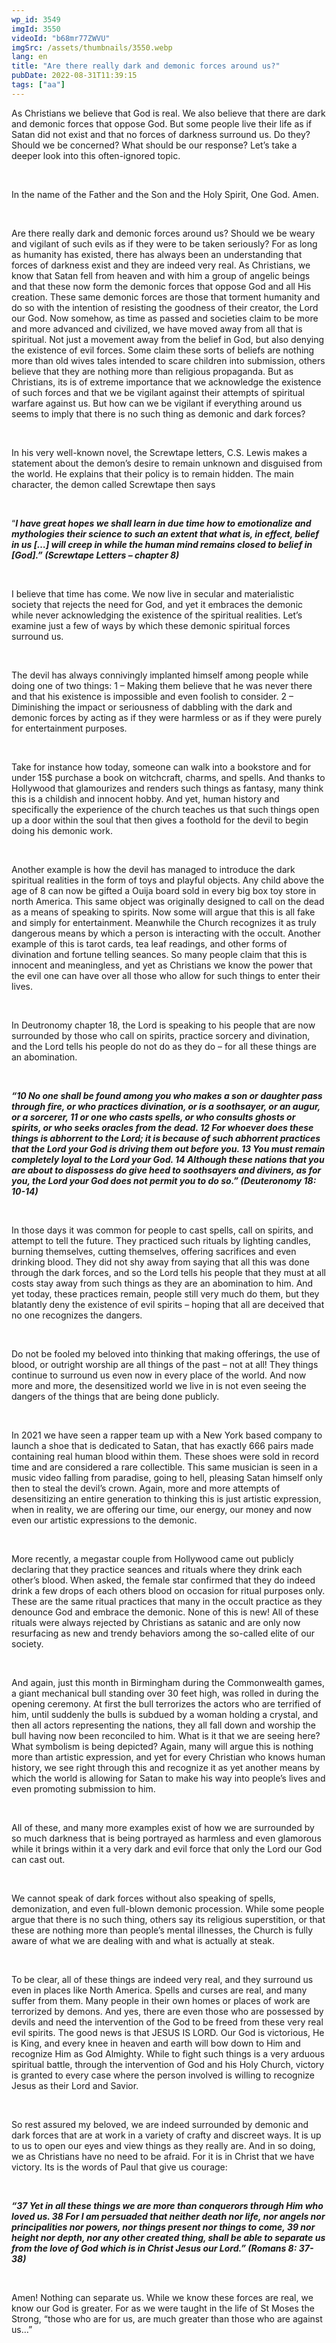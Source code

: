 ```yaml
---
wp_id: 3549
imgId: 3550
videoId: "b68mr77ZWVU"
imgSrc: /assets/thumbnails/3550.webp
lang: en
title: "Are there really dark and demonic forces around us?"
pubDate: 2022-08-31T11:39:15
tags: ["aa"]
---
```


<!-- page: 6 -->

<p>As Christians we believe that God is real. We also believe that there are dark and demonic forces that oppose God. But some people live their life as if Satan did not exist and that no forces of darkness surround us. Do they? Should we be concerned? What should be our response? Let’s take a deeper look into this often-ignored topic.</p>
<p>&nbsp;</p>
<p>In the name of the Father and the Son and the Holy Spirit, One God. Amen.</p>
<p>&nbsp;</p>
<p>Are there really dark and demonic forces around us? Should we be weary and vigilant of such evils as if they were to be taken seriously? For as long as humanity has existed, there has always been an understanding that forces of darkness exist and they are indeed very real. As Christians, we know that Satan fell from heaven and with him a group of angelic beings and that these now form the demonic forces that oppose God and all His creation. These same demonic forces are those that torment humanity and do so with the intention of resisting the goodness of their creator, the Lord our God. Now somehow, as time as passed and societies claim to be more and more advanced and civilized, we have moved away from all that is spiritual. Not just a movement away from the belief in God, but also denying the existence of evil forces. Some claim these sorts of beliefs are nothing more than old wives tales intended to scare children into submission, others believe that they are nothing more than religious propaganda. But as Christians, its is of extreme importance that we acknowledge the existence of such forces and that we be vigilant against their attempts of spiritual warfare against us. But how can we be vigilant if everything around us seems to imply that there is no such thing as demonic and dark forces?</p>
<p>&nbsp;</p>
<p>In his very well-known novel, the Screwtape letters, C.S. Lewis makes a statement about the demon’s desire to remain unknown and disguised from the world. He explains that their policy is to remain hidden. The main character, the demon called Screwtape then says</p>
<p>&nbsp;</p>
<p>“<strong><em>I have great hopes we shall learn in due time how to emotionalize and mythologies their science to such an extent that what is, in effect, belief in us […] will creep in while the human mind remains closed to belief in [God].” (Screwtape Letters – chapter 8) </em></strong></p>
<p><strong><em> </em></strong></p>
<p>I believe that time has come. We now live in secular and materialistic society that rejects the need for God, and yet it embraces the demonic while never acknowledging the existence of the spiritual realities. Let’s examine just a few of ways by which these demonic spiritual forces surround us.</p>
<p>&nbsp;</p>
<p>The devil has always connivingly implanted himself among people while doing one of two things: 1 – Making them believe that he was never there and that his existence is impossible and even foolish to consider. 2 – Diminishing the impact or seriousness of dabbling with the dark and demonic forces by acting as if they were harmless or as if they were purely for entertainment purposes.</p>
<p>&nbsp;</p>
<p>Take for instance how today, someone can walk into a bookstore and for under 15$ purchase a book on witchcraft, charms, and spells. And thanks to Hollywood that glamourizes and renders such things as fantasy, many think this is a childish and innocent hobby. And yet, human history and specifically the experience of the church teaches us that such things open up a door within the soul that then gives a foothold for the devil to begin doing his demonic work.</p>
<p>&nbsp;</p>
<p>Another example is how the devil has managed to introduce the dark spiritual realities in the form of toys and playful objects. Any child above the age of 8 can now be gifted a Ouija board sold in every big box toy store in north America. This same object was originally designed to call on the dead as a means of speaking to spirits. Now some will argue that this is all fake and simply for entertainment. Meanwhile the Church recognizes it as truly dangerous means by which a person is interacting with the occult. Another example of this is tarot cards, tea leaf readings, and other forms of divination and fortune telling seances. So many people claim that this is innocent and meaningless, and yet as Christians we know the power that the evil one can have over all those who allow for such things to enter their lives.</p>
<p>&nbsp;</p>
<p>In Deutronomy chapter 18, the Lord is speaking to his people that are now surrounded by those who call on spirits, practice sorcery and divination, and the Lord tells his people do not do as they do – for all these things are an abomination.</p>
<p>&nbsp;</p>
<p><strong><em>“10 No one shall be found among you who makes a son or daughter pass through fire, or who practices divination, or is a soothsayer, or an augur, or a sorcerer, 11 or one who casts spells, or who consults ghosts or spirits, or who seeks oracles from the dead. 12 For whoever does these things is abhorrent to the Lord; it is because of such abhorrent practices that the Lord your God is driving them out before you. 13 You must remain completely loyal to the Lord your God. 14 Although these nations that you are about to dispossess do give heed to soothsayers and diviners, as for you, the Lord your God does not permit you to do so.” (Deuteronomy 18: 10-14) </em></strong></p>
<p>&nbsp;</p>
<p>In those days it was common for people to cast spells, call on spirits, and attempt to tell the future. They practiced such rituals by lighting candles, burning themselves, cutting themselves, offering sacrifices and even drinking blood. They did not shy away from saying that all this was done through the dark forces, and so the Lord tells his people that they must at all costs stay away from such things as they are an abomination to him. And yet today, these practices remain, people still very much do them, but they blatantly deny the existence of evil spirits – hoping that all are deceived that no one recognizes the dangers.</p>
<p>&nbsp;</p>
<p>Do not be fooled my beloved into thinking that making offerings, the use of blood, or outright worship are all things of the past – not at all! They things continue to surround us even now in every place of the world. And now more and more, the desensitized world we live in is not even seeing the dangers of the things that are being done publicly.</p>
<p>&nbsp;</p>
<p>In 2021 we have seen a rapper team up with a New York based company to launch a shoe that is dedicated to Satan, that has exactly 666 pairs made containing real human blood within them. These shoes were sold in record time and are considered a rare collectible. This same musician is seen in a music video falling from paradise, going to hell, pleasing Satan himself only then to steal the devil’s crown. Again, more and more attempts of desensitizing an entire generation to thinking this is just artistic expression, when in reality, we are offering our time, our energy, our money and now even our artistic expressions to the demonic.</p>
<p>&nbsp;</p>
<p>More recently, a megastar couple from Hollywood came out publicly declaring that they practice seances and rituals where they drink each other’s blood. When asked, the female star confirmed that they do indeed drink a few drops of each others blood on occasion for ritual purposes only. These are the same ritual practices that many in the occult practice as they denounce God and embrace the demonic. None of this is new! All of these rituals were always rejected by Christians as satanic and are only now resurfacing as new and trendy behaviors among the so-called elite of our society.</p>
<p>&nbsp;</p>
<p>And again, just this month in Birmingham during the Commonwealth games, a giant mechanical bull standing over 30 feet high, was rolled in during the opening ceremony. At first the bull terrorizes the actors who are terrified of him, until suddenly the bulls is subdued by a woman holding a crystal, and then all actors representing the nations, they all fall down and worship the bull having now been reconciled to him. What is it that we are seeing here? What symbolism is being depicted? Again, many will argue this is nothing more than artistic expression, and yet for every Christian who knows human history, we see right through this and recognize it as yet another means by which the world is allowing for Satan to make his way into people’s lives and even promoting submission to him.</p>
<p>&nbsp;</p>
<p>All of these, and many more examples exist of how we are surrounded by so much darkness that is being portrayed as harmless and even glamorous while it brings within it a very dark and evil force that only the Lord our God can cast out.</p>
<p>&nbsp;</p>
<p>We cannot speak of dark forces without also speaking of spells, demonization, and even full-blown demonic procession. While some people argue that there is no such thing, others say its religious superstition, or that these are nothing more than people’s mental illnesses, the Church is fully aware of what we are dealing with and what is actually at steak.</p>
<p>&nbsp;</p>
<p>To be clear, all of these things are indeed very real, and they surround us even in places like North America. Spells and curses are real, and many suffer from them. Many people in their own homes or places of work are terrorized by demons. And yes, there are even those who are possessed by devils and need the intervention of the God to be freed from these very real evil spirits. The good news is that JESUS IS LORD. Our God is victorious, He is King, and every knee in heaven and earth will bow down to Him and recognize Him as God Almighty. While to fight such things is a very arduous spiritual battle, through the intervention of God and his Holy Church, victory is granted to every case where the person involved is willing to recognize Jesus as their Lord and Savior.</p>
<p>&nbsp;</p>
<p>So rest assured my beloved, we are indeed surrounded by demonic and dark forces that are at work in a variety of crafty and discreet ways. It is up to us to open our eyes and view things as they really are. And in so doing, we as Christians have no need to be afraid. For it is in Christ that we have victory. Its is the words of Paul that give us courage:</p>
<p>&nbsp;</p>
<p><strong><em>“37 Yet in all these things we are more than conquerors through Him who loved us. 38 For I am persuaded that neither death nor life, nor angels nor principalities nor powers, nor things present nor things to come, 39 nor height nor depth, nor any other created thing, shall be able to separate us from the love of God which is in Christ Jesus our Lord.” (Romans 8: 37-38) </em></strong></p>
<p>&nbsp;</p>
<p>Amen! Nothing can separate us. While we know these forces are real, we know our God is greater. For as we were taught in the life of St Moses the Strong, “those who are for us, are much greater than those who are against us…”</p>

